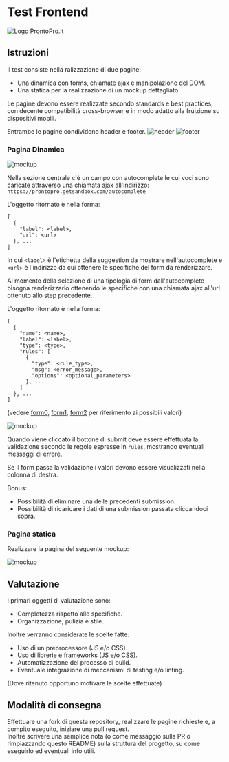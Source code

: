 # Test Frontend

![Logo ProntoPro.it](https://www.prontopro.it/bundles/prontoprofrontend/img/logo.png)

## Istruzioni

Il test consiste nella ralizzazione di due pagine:
- Una dinamica con forms, chiamate ajax e manipolazione del DOM.
- Una statica per la realizzazione di un mockup dettagliato.

Le pagine devono essere realizzate secondo standards e best practices, con decente compatibilità cross-browser e in modo adatto alla fruizione su dispositivi mobili.

Entrambe le pagine condividono header e footer.
![header](http://prontoproit.github.io/FrontendTest/img/header.png) ![footer](http://prontoproit.github.io/FrontendTest/img/footer.png)

### Pagina Dinamica

![mockup](http://prontoproit.github.io/FrontendTest/img/mockup1.png)

Nella sezione centrale c'è un campo con autocomplete le cui voci sono caricate attraverso una chiamata ajax all'indirizzo:  
`https://prontopro.getsandbox.com/autocomplete`

L'oggetto ritornato è nella forma:

```
[
  {
    "label": <label>,
    "url": <url>
  }, ...
]
```

In cui `<label>` è l'etichetta della suggestion da mostrare nell'autocomplete e `<url>` è l'indirizzo da cui ottenere le specifiche del form da renderizzare.

Al momento della selezione di una tipologia di form dall'autocomplete bisogna renderizzarlo ottenendo le specifiche con una chiamata ajax all'url ottenuto allo step precedente.

L'oggetto ritornato è nella forma:

```
[
  {
    "name": <name>,
    "label": <label>,
    "type": <type>,
    "rules": [
      {
        "type": <rule_type>,
        "msg": <error_message>,
        "options": <optional_parameters>
      }, ...
    ]
  }, ...
]
```

(vedere [form0](https://prontopro.getsandbox.com/form/0), [form1](https://prontopro.getsandbox.com/form/1), [form2](https://prontopro.getsandbox.com/form/2) per riferimento ai possibili valori)

![mockup](http://prontoproit.github.io/FrontendTest/img/mockup2.png)

Quando viene cliccato il bottone di submit deve essere effettuata la validazione secondo le regole espresse in `rules`, mostrando eventuali messaggi di errore.

Se il form passa la validazione i valori devono essere visualizzati nella colonna di destra. 

Bonus:
- Possibilità di eliminare una delle precedenti submission.
- Possibilità di ricaricare i dati di una submission passata cliccandoci sopra.

### Pagina statica

Realizzare la pagina del seguente mockup:

![mockup](http://prontoproit.github.io/FrontendTest/img/static.png)

## Valutazione

I primari oggetti di valutazione sono:
- Completezza rispetto alle specifiche.
- Organizzazione, pulizia e stile.

Inoltre verranno considerate le scelte fatte:
- Uso di un preprocessore (JS e/o CSS).
- Uso di librerie e frameworks (JS e/o CSS).
- Automatizzazione del processo di build.
- Eventuale integrazione di meccanismi di testing e/o linting.

(Dove ritenuto opportuno motivare le scelte effettuate)

## Modalità di consegna

Effettuare una fork di questa repository, realizzare le pagine richieste e, a compito eseguito, iniziare una pull request.  
Inoltre scrivere una semplice nota (o come messaggio sulla PR o rimpiazzando questo README) sulla struttura del progetto, su come eseguirlo ed eventuali info utili.
